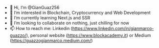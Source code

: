 - 👋 Hi, I’m @GianGuaz256
- 👀 I’m interested in Blockchain, Cryptocurrency and Web Development
- 🌱 I’m currently learning Next.js and SSR
- 💞️ I’m looking to collaborate on nothing, just chilling for now
- 📫 How to reach me: Linkedin (https://www.linkedin.com/in/gianmarco-guazzo/), personal website (https://www.blockacademy.it) or Medium (https://guazzogianmarco.medium.com/)

<!---
GianGuaz256/GianGuaz256 is a ✨ special ✨ repository because its `README.md` (this file) appears on your GitHub profile.
You can click the Preview link to take a look at your changes.
--->
